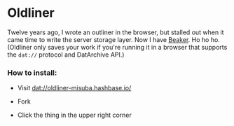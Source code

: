 # Oldliner

Twelve years ago, I wrote an outliner in the browser, but stalled out when it came time to write the server storage layer. Now I have [Beaker](https://beakerbrowser.com/). Ho ho ho. (Oldliner only saves your work if you're running it in a browser that supports the `dat://` protocol and DatArchive API.)

### How to install:

- Visit [dat://oldliner-misuba.hashbase.io/](dat://oldliner-misuba.hashbase.io/)

- Fork

- Click the thing in the upper right corner
